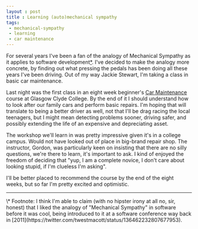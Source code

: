 ```yaml
---
layout : post  
title : Learning (auto)mechanical sympathy  
tags:
 - mechanical-sympathy
 - learning
 - car maintenance
---
```


For several years I've been a fan of the analogy of Mechanical Sympathy as it applies to software development[\*](#footnote_1). I've decided to make the analogy more concrete, by finding out what pressing the pedals has been doing all these years I've been driving. Out of my way Jackie Stewart, I'm taking a class in basic car maintenance.

Last night was the first class in an eight week beginner's [Car Maintenance](https://www.glasgowclyde.ac.uk/courses/6450-car-maintenance/2695) course at Glasgow Clyde College. By the end of it I should understand how to look after our family cars and perform basic repairs. I'm hoping that will translate to being a better driver as well, not that I'll be drag racing the local teenagers, but I might mean detecting problems sooner, driving safer, and possibly extending the life of an expensive and depreciating asset.

The workshop we'll learn in was pretty impressive given it's in a college campus. Would not have looked out of place in big-brand repair shop. The instructor, Gordon, was particularly keen on insisting that there are no silly questions, we're there to learn, it's important to ask. I kind of enjoyed the freedom of deciding that "yup, I am a complete novice, I don't care about looking stupid, if I'm clueless I'm asking".

I'll be better placed to recommend the course by the end of the eight weeks, but so far I'm pretty excited and optimistic.

---

<a id="footnote_1">
</a> 
\* Footnote: I think I'm able to claim (with no hipster irony at all no, sir, honest) that I liked the analogy of "Mechanical Sympathy" in software before it was cool, being introduced to it at a software conference way back in [2011](https://twitter.com/twestmacott/status/136462232807677953).